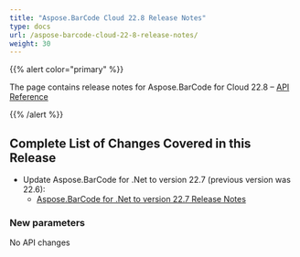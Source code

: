```yaml
---
title: "Aspose.BarCode Cloud 22.8 Release Notes"
type: docs
url: /aspose-barcode-cloud-22-8-release-notes/
weight: 30
---
```


{{% alert color="primary" %}}

The page contains release notes for Aspose.BarCode for Cloud 22.8 – [API Reference](https://apireference.aspose.cloud/barcode/)

{{% /alert %}}

## **Complete List of Changes Covered in this Release**

- Update Aspose.BarCode for .Net to version 22.7 (previous version was 22.6):
  - [Aspose.BarCode for .Net to version 22.7 Release Notes](https://docs.aspose.com/barcode/net/aspose-barcode-for-net-22-7-release-notes/)

### **New parameters**

No API changes
